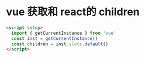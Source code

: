 # vue 获取和 react的 children

```html
<script setup>
  import { getCurrentInstance } from 'vue'
  const inst = getCurrentInstance()
  const children = inst.slots.default()
</script>
```
